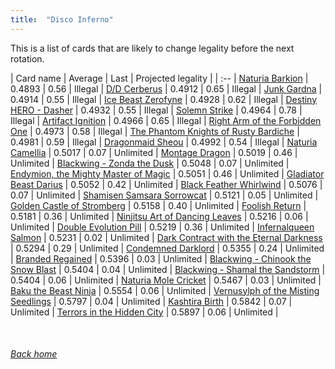 ```yaml
---
title:  "Disco Inferno"
---
```


This is a list of cards that are likely to change legality before the next rotation.

| Card name | Average | Last | Projected legality |
| :-- |
[Naturia Barkion](https://db.ygoprodeck.com/card/?search=Naturia%20Barkion) | 0.4893 | 0.56 | Illegal |
[D/D Cerberus](https://db.ygoprodeck.com/card/?search=D/D%20Cerberus) | 0.4912 | 0.65 | Illegal |
[Junk Gardna](https://db.ygoprodeck.com/card/?search=Junk%20Gardna) | 0.4914 | 0.55 | Illegal |
[Ice Beast Zerofyne](https://db.ygoprodeck.com/card/?search=Ice%20Beast%20Zerofyne) | 0.4928 | 0.62 | Illegal |
[Destiny HERO - Dasher](https://db.ygoprodeck.com/card/?search=Destiny%20HERO%20-%20Dasher) | 0.4932 | 0.55 | Illegal |
[Solemn Strike](https://db.ygoprodeck.com/card/?search=Solemn%20Strike) | 0.4964 | 0.78 | Illegal |
[Artifact Ignition](https://db.ygoprodeck.com/card/?search=Artifact%20Ignition) | 0.4966 | 0.65 | Illegal |
[Right Arm of the Forbidden One](https://db.ygoprodeck.com/card/?search=Right%20Arm%20of%20the%20Forbidden%20One) | 0.4973 | 0.58 | Illegal |
[The Phantom Knights of Rusty Bardiche](https://db.ygoprodeck.com/card/?search=The%20Phantom%20Knights%20of%20Rusty%20Bardiche) | 0.4981 | 0.59 | Illegal |
[Dragonmaid Sheou](https://db.ygoprodeck.com/card/?search=Dragonmaid%20Sheou) | 0.4992 | 0.54 | Illegal |
[Naturia Camellia](https://db.ygoprodeck.com/card/?search=Naturia%20Camellia) | 0.5017 | 0.07 | Unlimited |
[Montage Dragon](https://db.ygoprodeck.com/card/?search=Montage%20Dragon) | 0.5019 | 0.46 | Unlimited |
[Blackwing - Zonda the Dusk](https://db.ygoprodeck.com/card/?search=Blackwing%20-%20Zonda%20the%20Dusk) | 0.5048 | 0.07 | Unlimited |
[Endymion, the Mighty Master of Magic](https://db.ygoprodeck.com/card/?search=Endymion,%20the%20Mighty%20Master%20of%20Magic) | 0.5051 | 0.46 | Unlimited |
[Gladiator Beast Darius](https://db.ygoprodeck.com/card/?search=Gladiator%20Beast%20Darius) | 0.5052 | 0.42 | Unlimited |
[Black Feather Whirlwind](https://db.ygoprodeck.com/card/?search=Black%20Feather%20Whirlwind) | 0.5076 | 0.07 | Unlimited |
[Shamisen Samsara Sorrowcat](https://db.ygoprodeck.com/card/?search=Shamisen%20Samsara%20Sorrowcat) | 0.5121 | 0.05 | Unlimited |
[Golden Castle of Stromberg](https://db.ygoprodeck.com/card/?search=Golden%20Castle%20of%20Stromberg) | 0.5158 | 0.40 | Unlimited |
[Foolish Return](https://db.ygoprodeck.com/card/?search=Foolish%20Return) | 0.5181 | 0.36 | Unlimited |
[Ninjitsu Art of Dancing Leaves](https://db.ygoprodeck.com/card/?search=Ninjitsu%20Art%20of%20Dancing%20Leaves) | 0.5216 | 0.06 | Unlimited |
[Double Evolution Pill](https://db.ygoprodeck.com/card/?search=Double%20Evolution%20Pill) | 0.5219 | 0.36 | Unlimited |
[Infernalqueen Salmon](https://db.ygoprodeck.com/card/?search=Infernalqueen%20Salmon) | 0.5231 | 0.02 | Unlimited |
[Dark Contract with the Eternal Darkness](https://db.ygoprodeck.com/card/?search=Dark%20Contract%20with%20the%20Eternal%20Darkness) | 0.5294 | 0.29 | Unlimited |
[Condemned Darklord](https://db.ygoprodeck.com/card/?search=Condemned%20Darklord) | 0.5355 | 0.24 | Unlimited |
[Branded Regained](https://db.ygoprodeck.com/card/?search=Branded%20Regained) | 0.5396 | 0.03 | Unlimited |
[Blackwing - Chinook the Snow Blast](https://db.ygoprodeck.com/card/?search=Blackwing%20-%20Chinook%20the%20Snow%20Blast) | 0.5404 | 0.04 | Unlimited |
[Blackwing - Shamal the Sandstorm](https://db.ygoprodeck.com/card/?search=Blackwing%20-%20Shamal%20the%20Sandstorm) | 0.5404 | 0.06 | Unlimited |
[Naturia Mole Cricket](https://db.ygoprodeck.com/card/?search=Naturia%20Mole%20Cricket) | 0.5467 | 0.03 | Unlimited |
[Baku the Beast Ninja](https://db.ygoprodeck.com/card/?search=Baku%20the%20Beast%20Ninja) | 0.5554 | 0.06 | Unlimited |
[Vernusylph of the Misting Seedlings](https://db.ygoprodeck.com/card/?search=Vernusylph%20of%20the%20Misting%20Seedlings) | 0.5797 | 0.04 | Unlimited |
[Kashtira Birth](https://db.ygoprodeck.com/card/?search=Kashtira%20Birth) | 0.5842 | 0.07 | Unlimited |
[Terrors in the Hidden City](https://db.ygoprodeck.com/card/?search=Terrors%20in%20the%20Hidden%20City) | 0.5897 | 0.06 | Unlimited |

<br>

###### [Back home](index)